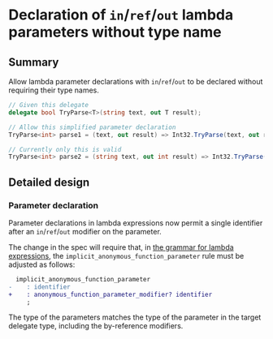 # Declaration of `in`/`ref`/`out` lambda parameters without type name

## Summary  

Allow lambda parameter declarations with `in`/`ref`/`out` to be declared without requiring their type names.
```cs
// Given this delegate
delegate bool TryParse<T>(string text, out T result);

// Allow this simplified parameter declaration
TryParse<int> parse1 = (text, out result) => Int32.TryParse(text, out result);

// Currently only this is valid
TryParse<int> parse2 = (string text, out int result) => Int32.TryParse(text, out result);
```

## Detailed design

### Parameter declaration

Parameter declarations in lambda expressions now permit a single identifier after an `in`/`ref`/`out` modifier on the parameter.

The change in the spec will require that, in [the grammar for lambda expressions](https://learn.microsoft.com/en-us/dotnet/csharp/language-reference/language-specification/expressions#12191-general), the `implicit_anonymous_function_parameter` rule must be adjusted as follows:

```diff
  implicit_anonymous_function_parameter
-    : identifier
+    : anonymous_function_parameter_modifier? identifier
     ;
```

The type of the parameters matches the type of the parameter in the target delegate type, including the by-reference modifiers.
